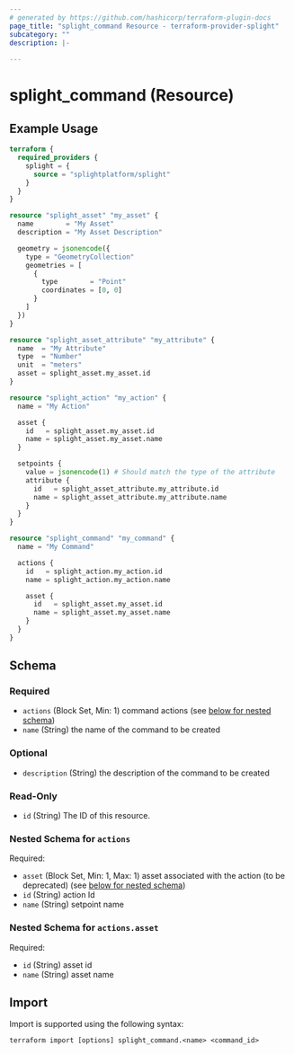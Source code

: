 ```yaml
---
# generated by https://github.com/hashicorp/terraform-plugin-docs
page_title: "splight_command Resource - terraform-provider-splight"
subcategory: ""
description: |-
  
---
```


# splight_command (Resource)



## Example Usage

```terraform
terraform {
  required_providers {
    splight = {
      source = "splightplatform/splight"
    }
  }
}

resource "splight_asset" "my_asset" {
  name        = "My Asset"
  description = "My Asset Description"

  geometry = jsonencode({
    type = "GeometryCollection"
    geometries = [
      {
        type        = "Point"
        coordinates = [0, 0]
      }
    ]
  })
}

resource "splight_asset_attribute" "my_attribute" {
  name  = "My Attribute"
  type  = "Number"
  unit  = "meters"
  asset = splight_asset.my_asset.id
}

resource "splight_action" "my_action" {
  name = "My Action"

  asset {
    id   = splight_asset.my_asset.id
    name = splight_asset.my_asset.name
  }

  setpoints {
    value = jsonencode(1) # Should match the type of the attribute
    attribute {
      id   = splight_asset_attribute.my_attribute.id
      name = splight_asset_attribute.my_attribute.name
    }
  }
}

resource "splight_command" "my_command" {
  name = "My Command"

  actions {
    id   = splight_action.my_action.id
    name = splight_action.my_action.name

    asset {
      id   = splight_asset.my_asset.id
      name = splight_asset.my_asset.name
    }
  }
}
```

<!-- schema generated by tfplugindocs -->
## Schema

### Required

- `actions` (Block Set, Min: 1) command actions (see [below for nested schema](#nestedblock--actions))
- `name` (String) the name of the command to be created

### Optional

- `description` (String) the description of the command to be created

### Read-Only

- `id` (String) The ID of this resource.

<a id="nestedblock--actions"></a>
### Nested Schema for `actions`

Required:

- `asset` (Block Set, Min: 1, Max: 1) asset associated with the action (to be deprecated) (see [below for nested schema](#nestedblock--actions--asset))
- `id` (String) action Id
- `name` (String) setpoint name

<a id="nestedblock--actions--asset"></a>
### Nested Schema for `actions.asset`

Required:

- `id` (String) asset id
- `name` (String) asset name

## Import

Import is supported using the following syntax:

```shell
terraform import [options] splight_command.<name> <command_id>
```
